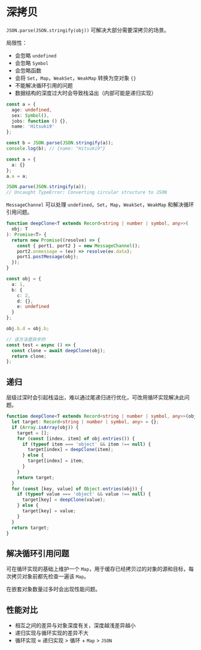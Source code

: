 # 深拷贝

`JSON.parse(JSON.stringify(obj))` 可解决大部分需要深拷贝的场景。

局限性：

- 会忽略 `undefined`
- 会忽略 `Symbol`
- 会忽略函数
- 会将 `Set`，`Map`，`WeakSet`，`WeakMap` 转换为空对象 `{}`
- 不能解决循环引用的问题
- 数据结构的深度过大时会导致栈溢出（内部可能是递归实现）

```ts
const a = {
  age: undefined,
  sex: Symbol(),
  jobs: function () {},
  name: 'Hitsuki9'
};

const b = JSON.parse(JSON.stringify(a));
console.log(b); // {name: "Hitsuki9"}
```

```ts
const a = {
  a: {}
};
a.a = a;

JSON.parse(JSON.stringify(a));
// Uncaught TypeError: Converting circular structure to JSON
```

`MessageChannel` 可以处理 `undefined`，`Set`，`Map`，`WeakSet`，`WeakMap` 和解决循环引用问题。

```ts
function deepClone<T extends Record<string | number | symbol, any>>(
  obj: T
): Promise<T> {
  return new Promise((resolve) => {
    const { port1, port2 } = new MessageChannel();
    port2.onmessage = (ev) => resolve(ev.data);
    port1.postMessage(obj);
  });
}

const obj = {
  a: 1,
  b: {
    c: 2,
    d: {},
    e: undefined
  }
};

obj.b.d = obj.b;

// 该方法是异步的
const test = async () => {
  const clone = await deepClone(obj);
  return clone;
};
```

## 递归

层级过深时会引起栈溢出，难以通过尾递归进行优化，可改用循环实现解决此问题。

```ts
function deepClone<T extends Record<string | number | symbol, any>>(obj: T): T {
  let target: Record<string | number | symbol, any> = {};
  if (Array.isArray(obj)) {
    target = [];
    for (const [index, item] of obj.entries()) {
      if (typeof item === 'object' && item !== null) {
        target[index] = deepClone(item);
      } else {
        target[index] = item;
      }
    }
    return target;
  }
  for (const [key, value] of Object.entries(obj)) {
    if (typeof value === 'object' && value !== null) {
      target[key] = deepClone(value);
    } else {
      target[key] = value;
    }
  }
  return target;
}
```

## 解决循环引用问题

可在循环实现的基础上维护一个 `Map`，用于缓存已经拷贝过的对象的源和目标，每次拷贝对象前都先检查一遍该 `Map`。

在嵌套对象数量过多时会出现性能问题。

## 性能对比

- 相互之间的差异与对象深度有关，深度越浅差异越小
- 递归实现与循环实现的差异不大
- 循环实现 ≈ 递归实现 > 循环 + `Map` > `JSON`
